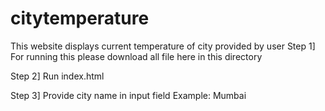 # citytemperature
This website displays current  temperature of  city provided by user
Step 1] For running this please download all file here in this directory

Step 2] Run index.html

Step 3] Provide city name in input field Example: Mumbai

